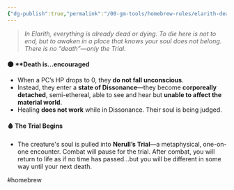 ```yaml
---
{"dg-publish":true,"permalink":"/00-gm-tools/homebrew-rules/elarith-death-rule-the-trial-of-nerull/"}
---
```


> _In Elarith, everything is already dead or dying. To die here is not to end, but to awaken in a place that knows your soul does not belong. There is no “death”—only the Trial._

#### 🌑 **Death is...encouraged

- When a PC’s HP drops to 0, they **do not fall unconscious**.
- Instead, they enter a **state of Dissonance**—they become **corporeally detached**, semi-ethereal, able to see and hear but **unable to affect the material world**.
- Healing **does not work** while in Dissonance. Their soul is being judged.

#### 🩸 **The Trial Begins**

- The creature's soul is pulled into **Nerull’s Trial**—a metaphysical, one-on-one encounter. Combat will pause for the trial. After combat, you will return to life as if no time has passed...but you will be different in some way until your next death.

#homebrew